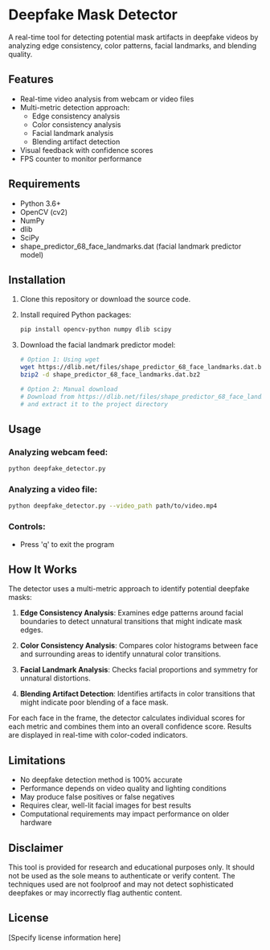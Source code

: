 # Deepfake Mask Detector

A real-time tool for detecting potential mask artifacts in deepfake videos by analyzing edge consistency, color patterns, facial landmarks, and blending quality.

## Features

- Real-time video analysis from webcam or video files
- Multi-metric detection approach:
  - Edge consistency analysis
  - Color consistency analysis
  - Facial landmark analysis
  - Blending artifact detection
- Visual feedback with confidence scores
- FPS counter to monitor performance

## Requirements

- Python 3.6+
- OpenCV (cv2)
- NumPy
- dlib
- SciPy
- shape_predictor_68_face_landmarks.dat (facial landmark predictor model)

## Installation

1. Clone this repository or download the source code.

2. Install required Python packages:
   ```bash
   pip install opencv-python numpy dlib scipy
   ```

3. Download the facial landmark predictor model:
   ```bash
   # Option 1: Using wget
   wget https://dlib.net/files/shape_predictor_68_face_landmarks.dat.bz2
   bzip2 -d shape_predictor_68_face_landmarks.dat.bz2
   
   # Option 2: Manual download
   # Download from https://dlib.net/files/shape_predictor_68_face_landmarks.dat.bz2
   # and extract it to the project directory
   ```

## Usage

### Analyzing webcam feed:
```bash
python deepfake_detector.py
```

### Analyzing a video file:
```bash
python deepfake_detector.py --video_path path/to/video.mp4
```

### Controls:
- Press 'q' to exit the program

## How It Works

The detector uses a multi-metric approach to identify potential deepfake masks:

1. **Edge Consistency Analysis**: Examines edge patterns around facial boundaries to detect unnatural transitions that might indicate mask edges.

2. **Color Consistency Analysis**: Compares color histograms between face and surrounding areas to identify unnatural color transitions.

3. **Facial Landmark Analysis**: Checks facial proportions and symmetry for unnatural distortions.

4. **Blending Artifact Detection**: Identifies artifacts in color transitions that might indicate poor blending of a face mask.

For each face in the frame, the detector calculates individual scores for each metric and combines them into an overall confidence score. Results are displayed in real-time with color-coded indicators.

## Limitations

- No deepfake detection method is 100% accurate
- Performance depends on video quality and lighting conditions
- May produce false positives or false negatives
- Requires clear, well-lit facial images for best results
- Computational requirements may impact performance on older hardware

## Disclaimer

This tool is provided for research and educational purposes only. It should not be used as the sole means to authenticate or verify content. The techniques used are not foolproof and may not detect sophisticated deepfakes or may incorrectly flag authentic content.

## License

[Specify license information here]